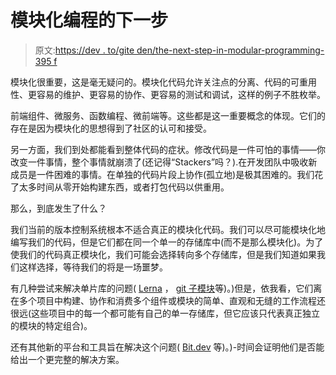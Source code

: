# 模块化编程的下一步

> 原文:[https://dev . to/gite den/the-next-step-in-modular-programming-395 f](https://dev.to/giteden/the-next-step-in-modular-programming-395f)

模块化很重要，这是毫无疑问的。模块化代码允许关注点的分离、代码的可重用性、更容易的维护、更容易的协作、更容易的测试和调试，这样的例子不胜枚举。

前端组件、微服务、函数编程、微前端等。这些都是这一重要概念的体现。它们的存在是因为模块化的思想得到了社区的认可和接受。

另一方面，我们到处都能看到整体代码的症状。修改代码是一件可怕的事情——你改变一件事情，整个事情就崩溃了(还记得“Stackers”吗？).在开发团队中吸收新成员是一件困难的事情。在单独的代码片段上协作(孤立地)是极其困难的。我们花了太多时间从零开始构建东西，或者打包代码以供重用。

那么，到底发生了什么？

我们当前的版本控制系统根本不适合真正的模块化代码。我们可以尽可能模块化地编写我们的代码，但是它们都在同一个单一的存储库中(而不是那么模块化)。为了使我们的代码真正模块化，我们可能会选择转向多个存储库，但是我们知道如果我们这样选择，等待我们的将是一场噩梦。

有几种尝试来解决单片库的问题( [Lerna](https://lerna.js.org/) ， [git 子模块](https://git-scm.com/book/en/v2/Git-Tools-Submodules)等)。)但是，依我看，它们离在多个项目中构建、协作和消费多个组件或模块的简单、直观和无缝的工作流程还很远(这些项目中的每一个都可能有自己的单一存储库，但它应该只代表真正独立的模块的特定组合)。

还有其他新的平台和工具旨在解决这个问题( [Bit.dev](https://bit.dev/) 等)。)-时间会证明他们是否能给出一个更完整的解决方案。